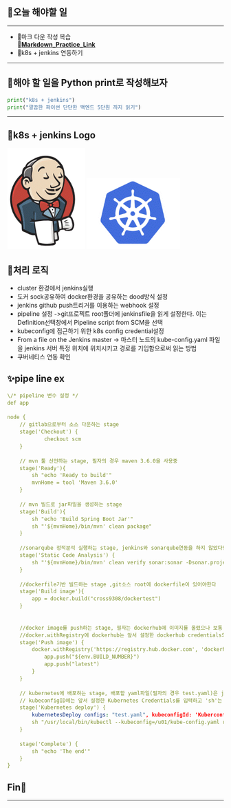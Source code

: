 ## 📕오늘 해야할 일 ##
---
* 🎈마크 다운 작성 복습   
      **📂[Markdown_Practice_Link](https://jbt.github.io/markdown-editor/)**
* 🎈k8s + jenkins 연동하기
---
## 📕해야 할 일을 Python print로 작성해보자 ##

```python
print("k8s + jenkins")
print("깔끔한 파이썬 단단한 백엔드 5단원 까지 읽기")
```
---
## 📕k8s + jenkins Logo ##
![아무이름](/jenkins.gif)
![아무거나2](/k8s.gif)
## 📕처리 로직 ##
* cluster 환경에서 jenkins실행
* 도커 sock공유하여 docker환경을 공유하는 dood방식 설정
* jenkins github push트리거를 이용하는 webhook 설정
* pipeline 설정 ->git프로젝트 root폴더에 jenkinsfile을 읽게 설정한다. 이는 Definition선택창에서 Pipeline script from SCM을 선택
* kubeconfig에 접근하기 위한 k8s config credential설정
* From a file on the Jenkins master -> 마스터 노드의 kube-config.yaml 파일을 jenkins 서버 특정 위치에 위치시키고 경로를 기입함으로써 읽는 방법
* 쿠버네티스 연동 확인

## ✨pipe line ex ##
```yaml
\/* pipeline 변수 설정 */
def app

node {
    // gitlab으로부터 소스 다운하는 stage
    stage('Checkout') {
            checkout scm   
    }
 
    // mvn 툴 선언하는 stage, 필자의 경우 maven 3.6.0을 사용중
    stage('Ready'){  
        sh "echo 'Ready to build'"
        mvnHome = tool 'Maven 3.6.0'
    }

    // mvn 빌드로 jar파일을 생성하는 stage
    stage('Build'){  
        sh "echo 'Build Spring Boot Jar'"
        sh "'${mvnHome}/bin/mvn' clean package"
    }

    //sonarqube 정적분석 실행하는 stage, jenkins와 sonarqube연동을 하지 않았다면 이부분은 주석처리
    stage('Static Code Analysis') {  
        sh "'${mvnHome}/bin/mvn' clean verify sonar:sonar -Dsonar.projectName=pipeline_test -Dsonar.projectKey=pipeline_test -Dsonar.projectVersion=$BUILD_NUMBER"
    }

    //dockerfile기반 빌드하는 stage ,git소스 root에 dockerfile이 있어야한다
    stage('Build image'){   
        app = docker.build("cross9308/dockertest")
    }


    //docker image를 push하는 stage, 필자는 dockerhub에 이미지를 올렸으나 보통 private image repo를 별도 구축해서 사용하는것이 좋음
    //docker.withRegistry에 dockerhub는 앞서 설정한 dockerhub credentials의 ID이다.
    stage('Push image') {   
        docker.withRegistry('https://registry.hub.docker.com', 'dockerhub') {
            app.push("${env.BUILD_NUMBER}")
            app.push("latest")
        }
    }
    
    // kubernetes에 배포하는 stage, 배포할 yaml파일(필자의 경우 test.yaml)은 jenkinsfile과 마찬가지로 git소스 root에 위치시킨다.
    // kubeconfigID에는 앞서 설정한 Kubernetes Credentials를 입력하고 'sh'는 쿠버네티스 클러스터에 원격으로 실행시킬 명령어를 기술한다.
    stage('Kubernetes deploy') {
        kubernetesDeploy configs: "test.yaml", kubeconfigId: 'Kuberconfig'
        sh "/usr/local/bin/kubectl --kubeconfig=/u01/kube-config.yaml rollout restart deployment/test-deployment -n zuno"
    }

    stage('Complete') {
        sh "echo 'The end'"
    }
}
```
## Fin🎉 ##
---